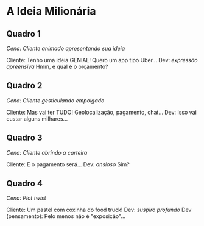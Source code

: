 # A Ideia Milionária

## Quadro 1
*Cena: Cliente animado apresentando sua ideia*

Cliente: Tenho uma ideia GENIAL! Quero um app tipo Uber...
Dev: *expressão apreensiva* Hmm, e qual é o orçamento?

## Quadro 2
*Cena: Cliente gesticulando empolgado*

Cliente: Mas vai ter TUDO! Geolocalização, pagamento, chat...
Dev: Isso vai custar alguns milhares...

## Quadro 3
*Cena: Cliente abrindo a carteira*

Cliente: E o pagamento será...
Dev: *ansioso* Sim?

## Quadro 4
*Cena: Plot twist*

Cliente: Um pastel com coxinha do food truck!
Dev: *suspiro profundo* 
Dev (pensamento): Pelo menos não é "exposição"... 